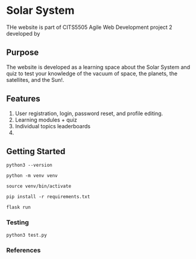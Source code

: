 # Solar System

THe website is part of CITS5505 Agile Web Development project 2 developed by

## Purpose

The website is developed as a learning space about the Solar System and quiz to test your knowledge of the vacuum of space, the planets, the satellites, and the Sun!.

## Features

1. User registration, login, password reset, and profile editing.
2. Learning modules + quiz
3. Individual topics leaderboards
4. 

## Getting Started


```
python3 --version
```


```
python -m venv venv
```


```
source venv/bin/activate
```

```
pip install -r requirements.txt
```

```
flask run
```


### Testing

```
python3 test.py
```

### References